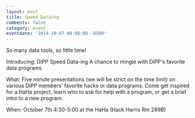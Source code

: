 ```yaml
---
layout: post
title: Speed Dataing
comments: false
category: event
eventdate: '2014-10-07 00:00:00 -0500'
---
```

So many data tools, so little time!

Introducing: DiPP Speed Data-ing
A chance to mingle with DiPP's favorite data programs.

What: Five minute presentations (we will be strict on the time limit) on various DiPP members’
 favorite hacks or data programs. Come get inspired for a HaHa project, learn who to ask for help with a program, 
 or get a brief intro to a new program.

When: October 7th 4:30-5:00 at the HaHa (Hack Harris Rm 289B)
